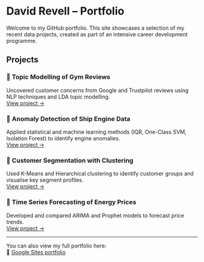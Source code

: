 # David Revell – Portfolio

Welcome to my GitHub portfolio. This site showcases a selection of my recent data projects, created as part of an intensive career development programme.

## Projects

### 📌 Topic Modelling of Gym Reviews
Uncovered customer concerns from Google and Trustpilot reviews using NLP techniques and LDA topic modelling.  
[View project →](https://sites.google.com/view/david-revell-data/projects?authuser=0#h.fjv8k32vs4vm)

### 📌 Anomaly Detection of Ship Engine Data
Applied statistical and machine learning methods (IQR, One-Class SVM, Isolation Forest) to identify engine anomalies.  
[View project →](https://sites.google.com/view/david-revell-data/projects?authuser=0#h.efhopf12txlr)

### 📌 Customer Segmentation with Clustering
Used K-Means and Hierarchical clustering to identify customer groups and visualise key segment profiles.  
[View project →](https://sites.google.com/view/david-revell-data/projects?authuser=0#h.439uqbs7ufs)

### 📌 Time Series Forecasting of Energy Prices
Developed and compared ARIMA and Prophet models to forecast price trends.  
[View project →](#)

---

You can also view my full portfolio here:  
🔗 [Google Sites portfolio](https://sites.google.com/view/david-revell-data)
